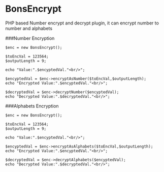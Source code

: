 # BonsEncrypt
PHP based Number encrypt and decrypt plugin, it can encrypt number to number and alphabets


###Number Encryption
```
$enc = new BonsEncrypt();

$toEncVal = 123564;
$outputLength = 9;

echo "Value:".$encyptedVal."<br/>";

$encyptedVal = $enc->encryptAsNumber($toEncVal,$outputLength);
echo "Encrypted Value:".$encyptedVal."<br/>";

$decryptedVal = $enc->decryptNumber($encyptedVal);
echo "Decrypted Value:".$decryptedVal."<br/>";
```

###Alphabets Encryption
```
$enc = new BonsEncrypt();

$toEncVal = 123564;
$outputLength = 9;

echo "Value:".$encyptedVal."<br/>";

$encyptedVal = $enc->encryptAsAlphabets($toEncVal,$outputLength);
echo "Encrypted Value:".$encyptedVal."<br/>";

$decryptedVal = $enc->decryptAlphabets($encyptedVal);
echo "Decrypted Value:".$decryptedVal."<br/>";
```
